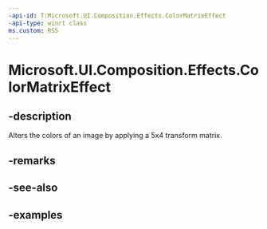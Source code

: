```yaml
---
-api-id: T:Microsoft.UI.Composition.Effects.ColorMatrixEffect
-api-type: winrt class
ms.custom: RS5
---
```


<!-- Class syntax.
public class ColorMatrixEffect : IGraphicsEffect, IGraphicsEffectSource
-->

# Microsoft.UI.Composition.Effects.ColorMatrixEffect

## -description
Alters the colors of an image by applying a 5x4 transform matrix.

## -remarks

## -see-also

## -examples

